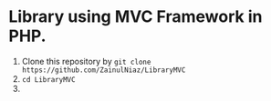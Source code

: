 # Library using MVC Framework in PHP.

1. Clone this repository by `git clone https://github.com/ZainulNiaz/LibraryMVC`
2. `cd LibraryMVC`
3.  

